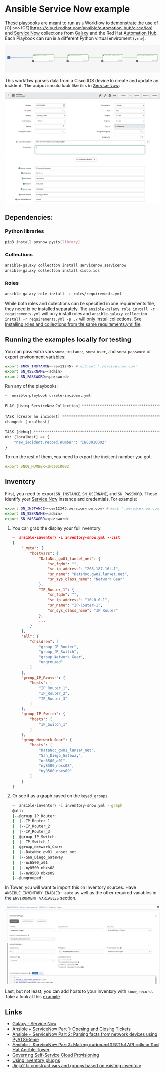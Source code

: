 # Ansible Service Now example

These playbooks are meant to run as a Workflow to demonstrate the use of [C]isco IOS](https://cloud.redhat.com/ansible/automation-hub/cisco/ios) and [Service Now](https://galaxy.ansible.com/servicenow/servicenow) collections from [Galaxy](https://galaxy.ansible.com) and the Red Hat [Automation Hub](https://cloud.redhat.com/ansible/automation-hub). Each Playbook can run in a different Python virtual enviroment (`venv`).

![Workflow][1]

This workflow parses data from a Cisco IOS device to create and update an incident. The output should look like this in [Service Now](https://developer.servicenow.com/dev.do):

![ServiceNow][2]

## Dependencies:

### Python libraries

```bash
pip3 install pysnow pyats[library]
```

### Collections

```bash
ansible-galaxy collection install servicenow.servicenow
ansible-galaxy collection install cisco.ios
```

### Roles

```bash
ansible-galaxy role install -r roles/requirements.yml
```

While both roles and collections can be specified in one requirements file, they need to be installed separately. The `ansible-galaxy role install -r requirements.yml` will only install roles and `ansible-galaxy collection install -r requirements.yml -p ./` will only install collections. See [Installing roles and collections from the same requirements.yml file](https://docs.ansible.com/ansible/latest/galaxy/user_guide.html#installing-roles-and-collections-from-the-same-requirements-yml-file).


## Running the examples locally for testing

You can pass extra vars `snow_instance`, `snow_user`, and `snow_password` or export environment variables:

```bash
export SNOW_INSTANCE=<dev12345> # without '.service-now.com'
export SN_USERNAME=<admin>
export SN_PASSWORD=<password>
```

Run any of the playbooks:

```python
⇨  ansible-playbook create-incident.yml 

PLAY [Using ServiceNow Collection] ******************************************************************************************************************************************

TASK [Create an incident] ***************************************************************************************************************************************************
changed: [localhost]

TASK [debug] ****************************************************************************************************************************************************************
ok: [localhost] => {
    "new_incident.record.number": "INC0010002"
}
```

To run the rest of them, you need to export the incident number you got.

```yaml
export SNOW_NUMBER=INC0010002
```

## Inventory

First, you need to export `SN_INSTANCE`, `SN_USERNAME`, and `SN_PASSWORD`. These identify your [Service Now](https://developer.servicenow.com/dev.do) instance and credentials. For example:

```bash
export SN_INSTANCE=<dev12345.service-now.com> # with '.service-now.com'
export SN_USERNAME=<admin>
export SN_PASSWORD=<password>
```

1. You can grab the display your full inventory

    ```json
    ⇨  ansible-inventory -i inventory-snow.yml --list
    {
        "_meta": {
            "hostvars": {
                "DataNoc_gw01_lanset_net": {
                    "sn_fqdn": "",
                    "sn_ip_address": "208.187.161.1",
                    "sn_name": "DataNoc.gw01.lanset.net",
                    "sn_sys_class_name": "Network Gear"
                },
                "IP_Router_1": {
                    "sn_fqdn": "",
                    "sn_ip_address": "10.0.0.1",
                    "sn_name": "IP-Router-1",
                    "sn_sys_class_name": "IP Router"
                },
                ...
            }
        },
        "all": {
            "children": [
                "group_IP_Router",
                "group_IP_Switch",
                "group_Network_Gear",
                "ungrouped"
            ]
        },
        "group_IP_Router": {
            "hosts": [
                "IP_Router_1",
                "IP_Router_2",
                "IP_Router_3"
            ]
        },
        "group_IP_Switch": {
            "hosts": [
                "IP_Switch_1"
            ]
        },
        "group_Network_Gear": {
            "hosts": [
                "DataNoc_gw01_lanset_net",
                "San_Diego_Gateway",
                "nc6500_a01",
                "ny8500_nbxs08",
                "ny8500_nbxs09"
            ]
        }
    }

    ```

2. Or see it as a graph based on the `keyed_groups`

    ```bash
    ⇨  ansible-inventory -i inventory-snow.yml --graph
    @all:
    |--@group_IP_Router:
    |  |--IP_Router_1
    |  |--IP_Router_2
    |  |--IP_Router_3
    |--@group_IP_Switch:
    |  |--IP_Switch_1
    |--@group_Network_Gear:
    |  |--DataNoc_gw01_lanset_net
    |  |--San_Diego_Gateway
    |  |--nc6500_a01
    |  |--ny8500_nbxs08
    |  |--ny8500_nbxs09
    |--@ungrouped:
    ```

In Tower, you will want to import this on Inventory sources. Have `ANSIBLE_INVENTORY_ENABLED: auto` as well as the other required variables in the `ENVIRONMENT VARIABLES` section.

![ServiceNow][3]

Last, but not least, you can add hosts to your inventory with `snow_record`. Take a look at this [example](add-to-inventory.yml)

## Links

- [Galaxy - Service Now](https://galaxy.ansible.com/servicenow/servicenow)
- [Ansible + ServiceNow Part 1: Opening and Closing Tickets](https://www.ansible.com/blog/ansible-servicenow-opening-and-closing-tickets)
- [Ansible + ServiceNow Part 2: Parsing facts from network devices using PyATS/Genie](https://www.ansible.com/blog/ansible-servicenow-part-2-parsing-facts-from-network-devices-using-pyats/genie)
- [Ansible + ServiceNow Part 3: Making outbound RESTful API calls to Red Hat Ansible Tower](https://www.ansible.com/blog/ansible-servicenow-howto-part-3-making-outbound-restful-api-calls-to-ansible-tower)
- [Governing Self-Service Cloud Provisioning](https://github.com/michaelford85/aws-deploy)
- [Using inventory plugins](https://docs.ansible.com/ansible/latest/plugins/inventory.html#using-inventory-plugins)
- [Jinja2 to construct vars and groups based on existing inventory](https://docs.ansible.com/ansible/latest/plugins/inventory/constructed.html)


[1]: images/snow_workflow.png
[2]: images/snow_view.png
[3]: images/snow_inventory_tower.png